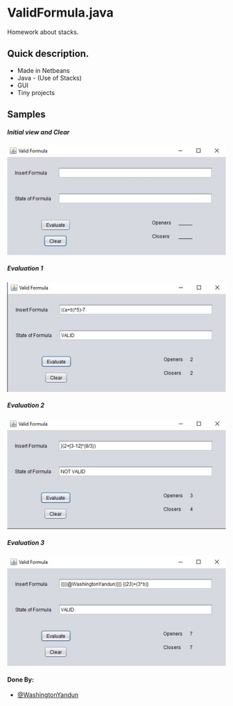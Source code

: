 # ValidFormula.java
Homework about stacks.

## Quick description.
- Made in Netbeans
- Java - (Use of Stacks)
- GUI
- Tiny projects

## Samples

##### Initial view and Clear
![Sample](homework_stack/samples/clear.jpeg)
##### Evaluation 1
![Sample](homework_stack/samples/eval1.jpeg)
##### Evaluation 2
![Sample](homework_stack/samples/eval2.jpeg)
##### Evaluation 3
![Sample](homework_stack/samples/eval3.jpeg)

#### Done By:
- [@WashingtonYandun](https://github.com/WashingtonYandun)
